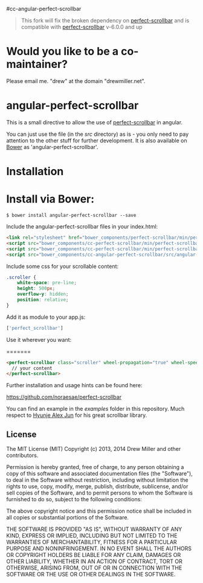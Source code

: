 #cc-angular-perfect-scrollbar
> This fork will fix the broken dependency on [perfect-scrollbar](https://github.com/noraesae/perfect-scrollbar) and is
compatible with [perfect-scrollbar](https://github.com/noraesae/perfect-scrollbar) v-6.0.0 and up

Would you like to be a co-maintainer?
=====================================

Please email me.  "drew" at the domain "drewmiller.net".


angular-perfect-scrollbar
=========================

This is a small directive to allow the use of [perfect-scrollbar](https://github.com/noraesae/perfect-scrollbar) in angular.

You can just use the file (in the *src* directory) as is - you only need to pay attention to the other stuff for further development.  It is also available on [Bower](http://bower.io) as 'angular-perfect-scrollbar'.

Installation
=========================

Install via Bower:
=======
```shell
$ bower install angular-perfect-scrollbar --save
```

Include the angular-perfect-scrollbar files in your index.html:

```html
<link rel="stylesheet" href="bower_components/perfect-scrollbar/min/perfect-scrollbar.min.css" />
<script src="bower_components/cc-perfect-scrollbar/min/perfect-scrollbar.min.js"></script>
<script src="bower_components/cc-perfect-scrollbar/min/perfect-scrollbar.with-mousewheel.min.js"></script>
<script src="bower_components/cc-angular-perfect-scrollbar/src/angular-perfect-scrollbar.js"></script>
```

Include some css for your scrollable content:

```css
.scroller {
    white-space: pre-line;
    height: 500px;
    overflow-y: hidden;
    position: relative;
}
```

Add it as module to your app.js:

```js
['perfect_scrollbar']
```

Use it wherever you want:

=======
```html
<perfect-scrollbar class="scroller" wheel-propagation="true" wheel-speed="10" min-scrollbar-length="20">
  // your content
</perfect-scrollbar>
```

Further installation and usage hints can be found here:

https://github.com/noraesae/perfect-scrollbar

You can find an example in the *examples* folder in this repository.  Much respect to [Hyunje Alex Jun](https://github.com/noraesae) for his great scrollbar library.

License
-------

The MIT License (MIT) Copyright (c) 2013, 2014 Drew Miller and other contributors.

Permission is hereby granted, free of charge, to any person obtaining a copy of this software and associated documentation files (the "Software"), to deal in the Software without restriction, including without limitation the rights to use, copy, modify, merge, publish, distribute, sublicense, and/or sell copies of the Software, and to permit persons to whom the Software is furnished to do so, subject to the following conditions:

The above copyright notice and this permission notice shall be included in all copies or substantial portions of the Software.

THE SOFTWARE IS PROVIDED "AS IS", WITHOUT WARRANTY OF ANY KIND, EXPRESS OR IMPLIED, INCLUDING BUT NOT LIMITED TO THE WARRANTIES OF MERCHANTABILITY, FITNESS FOR A PARTICULAR PURPOSE AND NONINFRINGEMENT. IN NO EVENT SHALL THE AUTHORS OR COPYRIGHT HOLDERS BE LIABLE FOR ANY CLAIM, DAMAGES OR OTHER LIABILITY, WHETHER IN AN ACTION OF CONTRACT, TORT OR OTHERWISE, ARISING FROM, OUT OF OR IN CONNECTION WITH THE SOFTWARE OR THE USE OR OTHER DEALINGS IN THE SOFTWARE.
